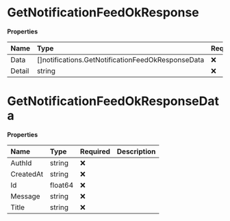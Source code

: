 # GetNotificationFeedOkResponse

**Properties**

| Name   | Type                                              | Required | Description |
| :----- | :------------------------------------------------ | :------- | :---------- |
| Data   | []notifications.GetNotificationFeedOkResponseData | ❌       |             |
| Detail | string                                            | ❌       |             |

# GetNotificationFeedOkResponseData

**Properties**

| Name      | Type    | Required | Description |
| :-------- | :------ | :------- | :---------- |
| AuthId    | string  | ❌       |             |
| CreatedAt | string  | ❌       |             |
| Id        | float64 | ❌       |             |
| Message   | string  | ❌       |             |
| Title     | string  | ❌       |             |
